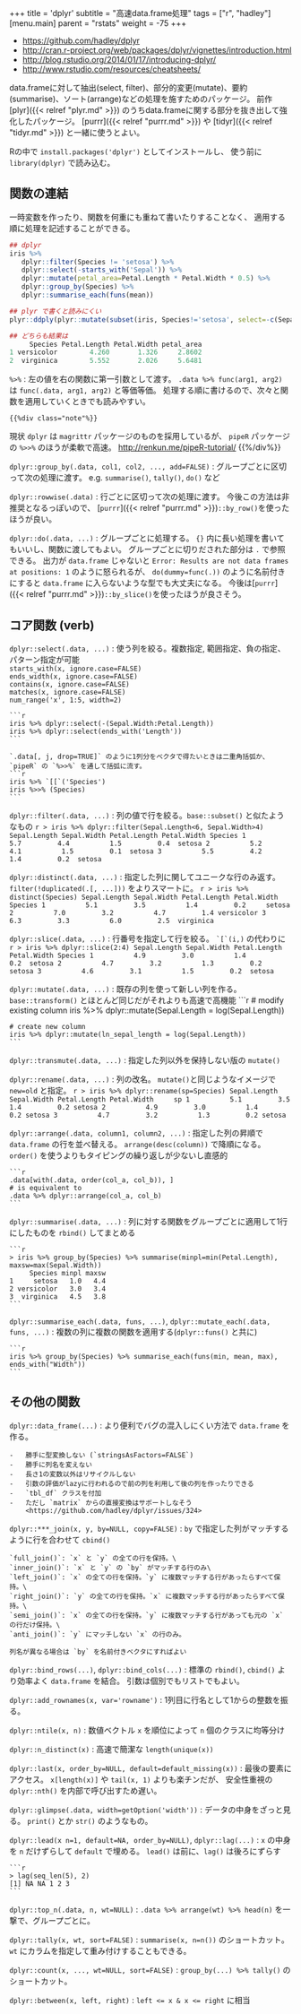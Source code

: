 +++
title = 'dplyr'
subtitle = "高速data.frame処理"
tags = ["r", "hadley"]
[menu.main]
  parent = "rstats"
  weight = -75
+++

-   <https://github.com/hadley/dplyr>
-   <http://cran.r-project.org/web/packages/dplyr/vignettes/introduction.html>
-   <http://blog.rstudio.org/2014/01/17/introducing-dplyr/>
-   <http://www.rstudio.com/resources/cheatsheets/>

data.frameに対して抽出(select, filter)、部分的変更(mutate)、要約(summarise)、ソート(arrange)などの処理を施すためのパッケージ。
前作 [plyr]({{< relref "plyr.md" >}}) のうちdata.frameに関する部分を抜き出して強化したパッケージ。
[purrr]({{< relref "purrr.md" >}}) や [tidyr]({{< relref "tidyr.md" >}}) と一緒に使うとよい。

Rの中で `install.packages('dplyr')` としてインストールし、
使う前に `library(dplyr)` で読み込む。

## 関数の連結

一時変数を作ったり、関数を何重にも重ねて書いたりすることなく、
適用する順に処理を記述することができる。

```r
## dplyr
iris %>%
   dplyr::filter(Species != 'setosa') %>%
   dplyr::select(-starts_with('Sepal')) %>%
   dplyr::mutate(petal_area=Petal.Length * Petal.Width * 0.5) %>%
   dplyr::group_by(Species) %>%
   dplyr::summarise_each(funs(mean))

## plyr で書くと読みにくい
plyr::ddply(plyr::mutate(subset(iris, Species!='setosa', select=-c(Sepal.Width, Sepal.Length)), petal_area=Petal.Length*Petal.Width*0.5), .(Species), numcolwise(mean))

## どちらも結果は
     Species Petal.Length Petal.Width petal_area
1 versicolor        4.260       1.326     2.8602
2  virginica        5.552       2.026     5.6481
```

`%>%`
:   左の値を右の関数に第一引数として渡す。
    `.data %>% func(arg1, arg2)` は `func(.data, arg1, arg2)` と等価等価。
    処理する順に書けるので、次々と関数を適用していくときでも読みやすい。

    {{%div class="note"%}}
現状 `dplyr` は `magrittr` パッケージのものを採用しているが、
`pipeR` パッケージの `%>>%` のほうが柔軟で高速。
<http://renkun.me/pipeR-tutorial/>
    {{%/div%}}

`dplyr::group_by(.data, col1, col2, ..., add=FALSE)`
:   グループごとに区切って次の処理に渡す。 e.g. `summarise()`, `tally()`, `do()` など

`dplyr::rowwise(.data)`
:   行ごとに区切って次の処理に渡す。
    今後この方法は非推奨となるっぽいので、
    [`purrr`]({{< relref "purrr.md" >}})`::by_row()`を使ったほうが良い。

`dplyr::do(.data, ...)`
:   グループごとに処理する。
    `{}` 内に長い処理を書いてもいいし、関数に渡してもよい。
    グループごとに切りだされた部分は `.` で参照できる。
    出力が `data.frame` じゃないと
    `Error: Results are not data frames at positions: 1`
    のように怒られるが、
    `do(dummy=func(.))` のように名前付きにすると
    `data.frame` に入らないような型でも大丈夫になる。
    今後は[`purrr`]({{< relref "purrr.md" >}})`::by_slice()`を使ったほうが良さそう。

## コア関数 (verb)

`dplyr::select(.data, ...)`
:   使う列を絞る。複数指定, 範囲指定、負の指定、パターン指定が可能\
    `starts_with(x, ignore.case=FALSE)`\
    `ends_width(x, ignore.case=FALSE)`\
    `contains(x, ignore.case=FALSE)`\
    `matches(x, ignore.case=FALSE)`\
    `num_range('x', 1:5, width=2)`

    ```r
    iris %>% dplyr::select(-(Sepal.Width:Petal.Length))
    iris %>% dplyr::select(ends_with('Length'))
    ```

    `.data[, j, drop=TRUE]` のように1列分をベクタで得たいときは二重角括弧か、
    `pipeR` の `%>>%` を通して括弧に流す。
    ```r
    iris %>% `[[`('Species')
    iris %>>% (Species)
    ```

`dplyr::filter(.data, ...)`
:   列の値で行を絞る。`base::subset()` と似たようなもの
    ```r
    > iris %>% dplyr::filter(Sepal.Length<6, Sepal.Width>4)
      Sepal.Length Sepal.Width Petal.Length Petal.Width Species
    1          5.7         4.4          1.5         0.4  setosa
    2          5.2         4.1          1.5         0.1  setosa
    3          5.5         4.2          1.4         0.2  setosa
    ```

`dplyr::distinct(.data, ...)`
:   指定した列に関してユニークな行のみ返す。
    `filter(!duplicated(.[, ...]))` をよりスマートに。
    ```r
    > iris %>% distinct(Species)
      Sepal.Length Sepal.Width Petal.Length Petal.Width    Species
    1          5.1         3.5          1.4         0.2     setosa
    2          7.0         3.2          4.7         1.4 versicolor
    3          6.3         3.3          6.0         2.5  virginica
    ```

`dplyr::slice(.data, ...)`
:   行番号を指定して行を絞る。
    `` `[`(i,) `` の代わりに
    ```r
    > iris %>% dplyr::slice(2:4)
      Sepal.Length Sepal.Width Petal.Length Petal.Width Species
    1          4.9         3.0          1.4         0.2  setosa
    2          4.7         3.2          1.3         0.2  setosa
    3          4.6         3.1          1.5         0.2  setosa
    ```

`dplyr::mutate(.data, ...)`
:   既存の列を使って新しい列を作る。
    `base::transform()` とほとんど同じだがそれよりも高速で高機能
    ```r
    # modify existing column
    iris %>% dplyr::mutate(Sepal.Length = log(Sepal.Length))

    # create new column
    iris %>% dplyr::mutate(ln_sepal_length = log(Sepal.Length))
    ```

`dplyr::transmute(.data, ...)`
:   指定した列以外を保持しない版の `mutate()`

`dplyr::rename(.data, ...)`
:   列の改名。
    `mutate()`と同じようなイメージで `new=old` と指定。
    ```r
    > iris %>% dplyr::rename(sp=Species)
      Sepal.Length Sepal.Width Petal.Length Petal.Width     sp
    1          5.1         3.5          1.4         0.2 setosa
    2          4.9         3.0          1.4         0.2 setosa
    3          4.7         3.2          1.3         0.2 setosa
    ```

`dplyr::arrange(.data, column1, column2, ...)`
:   指定した列の昇順で `data.frame` の行を並べ替える。
    `arrange(desc(column))` で降順になる。
    `order()` を使うよりもタイピングの繰り返しが少ないし直感的

    ```r
    .data[with(.data, order(col_a, col_b)), ]
    # is equivalent to
    .data %>% dplyr::arrange(col_a, col_b)
    ```

`dplyr::summarise(.data, ...)`
:   列に対する関数をグループごとに適用して1行にしたものを `rbind()` してまとめる

    ```r
    > iris %>% group_by(Species) %>% summarise(minpl=min(Petal.Length), maxsw=max(Sepal.Width))
         Species minpl maxsw
    1     setosa   1.0   4.4
    2 versicolor   3.0   3.4
    3  virginica   4.5   3.8
    ```

`dplyr::summarise_each(.data, funs, ...)`, `dplyr::mutate_each(.data, funs, ...)`
:   複数の列に複数の関数を適用する(`dplyr::funs()` と共に)

    ```r
    iris %>% group_by(Species) %>% summarise_each(funs(min, mean, max), ends_with("Width"))
    ```

## その他の関数

`dplyr::data_frame(...)`
:   より便利でバグの混入しにくい方法で `data.frame` を作る。

    -   勝手に型変換しない (`stringsAsFactors=FALSE`)
    -   勝手に列名を変えない
    -   長さ1の変数以外はリサイクルしない
    -   引数の評価がlazyに行われるので前の列を利用して後の列を作ったりできる
    -   `tbl_df` クラスを付加
    -   ただし `matrix` からの直接変換はサポートしなそう
        <https://github.com/hadley/dplyr/issues/324>

`dplyr::***_join(x, y, by=NULL, copy=FALSE)`
:   `by` で指定した列がマッチするように行を合わせて `cbind()`

    `full_join()`: `x` と `y` の全ての行を保持。\
    `inner_join()`: `x` と `y` の `by` がマッチする行のみ\
    `left_join()`: `x` の全ての行を保持。`y` に複数マッチする行があったらすべて保持。\
    `right_join()`: `y` の全ての行を保持。`x` に複数マッチする行があったらすべて保持。\
    `semi_join()`: `x` の全ての行を保持。`y` に複数マッチする行があっても元の `x` の行だけ保持。\
    `anti_join()`: `y` にマッチしない `x` の行のみ。

    列名が異なる場合は `by` を名前付きベクタにすればよい

`dplyr::bind_rows(...)`, `dplyr::bind_cols(...)`
:   標準の `rbind()`, `cbind()` より効率よく `data.frame` を結合。
    引数は個別でもリストでもよい。

`dplyr::add_rownames(x, var='rowname')`
:   1列目に行名として1からの整数を振る。

`dplyr::ntile(x, n)`
:   数値ベクトル `x` を順位によって `n` 個のクラスに均等分け

`dplyr::n_distinct(x)`
:   高速で簡潔な `length(unique(x))`

`dplyr::last(x, order_by=NULL, default=default_missing(x))`
:   最後の要素にアクセス。
    `x[length(x)]` や `tail(x, 1)` よりも楽チンだが、
    安全性重視の `dplyr::nth()` を内部で呼び出すため遅い。

`dplyr::glimpse(.data, width=getOption('width'))`
:   データの中身をざっと見る。
    `print()` とか `str()` のようなもの。

`dplyr::lead(x n=1, default=NA, order_by=NULL)`, `dplyr::lag(...)`
:   `x` の中身を `n` だけずらして `default` で埋める。
    `lead()` は前に、`lag()` は後ろにずらす

    ```r
    > lag(seq_len(5), 2)
    [1] NA NA 1 2 3
    ```

`dplyr::top_n(.data, n, wt=NULL)`
:   `.data %>% arrange(wt) %>% head(n)` を一撃で、グループごとに。

`dplyr::tally(x, wt, sort=FALSE)`
:   `summarise(x, n=n())` のショートカット。
    `wt` にカラムを指定して重み付けすることもできる。

`dplyr::count(x, ..., wt=NULL, sort=FALSE)`
:   `group_by(...) %>% tally()` のショートカット。

`dplyr::between(x, left, right)`
:   `left <= x & x <= right` に相当
